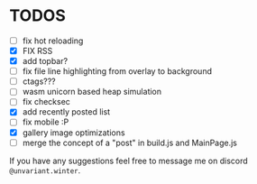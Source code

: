 # TODOS

- [ ] fix hot reloading
- [x] FIX RSS
- [x] add topbar?
- [ ] fix file line highlighting from overlay to background
- [ ] ctags???
- [ ] wasm unicorn based heap simulation
- [ ] fix checksec
- [x] add recently posted list
- [ ] fix mobile :P
- [x] gallery image optimizations
- [ ] merge the concept of a "post" in build.js and MainPage.js

If you have any suggestions feel free to message me on discord `@unvariant.winter`.